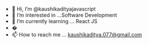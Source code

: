 - 👋 Hi, I’m @kaushikadityajavascript
- 👀 I’m interested in ...Software Development
- 🌱 I’m currently learning ... React JS
- � 
- 📫 How to reach me ... kaushikaditya.077@gmail.com

<!---
kaushikadityajavascript/kaushikadityajavascript is a ✨ special ✨ repository because its `README.md` (this file) appears on your GitHub profile.
You can click the Preview link to take a look at your changes.
--->
